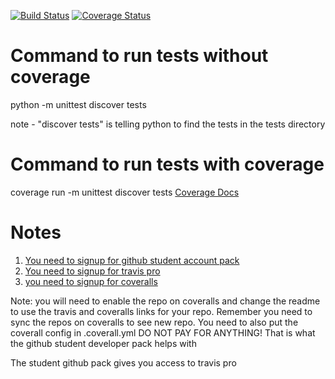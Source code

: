 [![Build Status](https://travis-ci.com/kaw393939/IS218SP21_CALC.svg?branch=master)](https://travis-ci.com/kaw393939/IS218SP21_CALC)
[![Coverage Status](https://coveralls.io/repos/github/kaw393939/is218sp21_calc/badge.svg?branch=master)](https://coveralls.io/github/kaw393939/is218sp21_calc?branch=master)

# Command to run tests without coverage

python -m unittest discover tests

note - "discover tests" is telling python to find the tests in the tests directory

# Command to run tests with coverage
coverage run -m unittest discover tests
[Coverage Docs](https://coverage.readthedocs.io/en/latest/)

# Notes

1.  [You need to signup for github student account pack](https://education.github.com/pack)
2.  [You need to signup for travis pro](https://travis-ci.com/)
3.  [you need to signup for coveralls](https://coveralls.io/)

Note: you will need to enable the repo on coveralls and change the readme to use the travis and coveralls links for your repo.  Remember you need to sync the repos on coveralls to see new repo.  You need to also put the coverall config in .coverall.yml
DO NOT PAY FOR ANYTHING!  That is what the github student developer pack helps with 

The student github pack gives you access to travis pro 